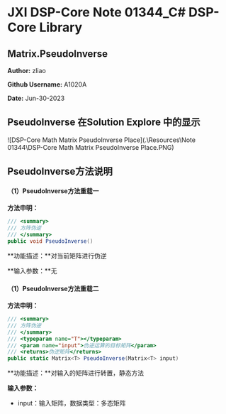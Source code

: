 # JXI DSP-Core Note 01344_C# DSP-Core Library

## Matrix.PseudoInverse

**Author:** zliao

**Github Username:** A1020A

**Date:** Jun-30-2023

## PseudoInverse 在Solution Explore 中的显示

![DSP-Core Math Matrix PseudoInverse Place](.\Resources\Note 01344\DSP-Core Math Matrix PseudoInverse Place.PNG)

## PseudoInverse方法说明

#### （1）PseudoInverse方法重载一

**方法申明：**

```c#
/// <summary>
/// 方阵伪逆
/// </summary>
public void PseudoInverse()
```

**功能描述：**对当前矩阵进行伪逆

**输入参数：**无



#### （1）PseudoInverse方法重载二

**方法申明：**

```c#
/// <summary>
/// 方阵伪逆
/// </summary>
/// <typeparam name="T"></typeparam>
/// <param name="input">伪逆运算的目标矩阵</param>
/// <returns>伪逆矩阵</returns>
public static Matrix<T> PseudoInverse(Matrix<T> input)
```

**功能描述：**对输入的矩阵进行转置，静态方法

**输入参数：**

- input：输入矩阵，数据类型：多态矩阵